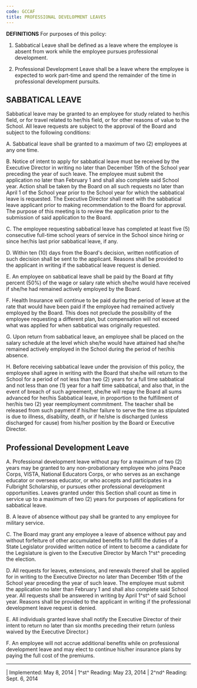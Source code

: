 ```yaml
---
code: GCCAF
title: PROFESSIONAL DEVELOPMENT LEAVES
---
```


**DEFINITIONS** For purposes of this policy:

1.  Sabbatical Leave shall be defined as a leave where the employee is
    absent from work while the employee pursues professional
    development.

2.  Professional Development Leave shall be a leave where the employee
    is expected to work part-time and spend the remainder of the time in
    professional development pursuits.

## SABBATICAL LEAVE

Sabbatical leave may be granted to an employee for study related to
her/his field, or for travel related to her/his field, or for other
reasons of value to the School. All leave requests are subject to the
approval of the Board and subject to the following conditions:

A.  Sabbatical leave shall be granted to a maximum of two (2) employees
    at any one time.

B.  Notice of intent to apply for sabbatical leave must be received by
    the Executive Director in writing no later than December 15th of the
    School year preceding the year of such leave. The employee must
    submit the application no later than February 1 and shall also
    complete said School year. Action shall be taken by the Board on all
    such requests no later than April 1 of the School year prior to the
    School year for which the sabbatical leave is requested. The
    Executive Director shall meet with the sabbatical leave applicant
    prior to making recommendation to the Board for approval. The
    purpose of this meeting is to review the application prior to the
    submission of said application to the Board.

C.  The employee requesting sabbatical leave has completed at least
    five (5) consecutive full-time school years of service in the School
    since hiring or since her/his last prior sabbatical leave, if any.

D.  Within ten (10) days from the Board's decision, written notification
    of such decision shall be sent to the applicant. Reasons shall be
    provided to the applicant in writing if the sabbatical leave request
    is denied.

E.  An employee on sabbatical leave shall be paid by the Board at fifty
    percent (50%) of the wage or salary rate which she/he would have
    received if she/he had remained actively employed by the Board.

F.  Health Insurance will continue to be paid during the period of leave
    at the rate that would have been paid if the employee had remained
    actively employed by the Board. This does not preclude the
    possibility of the employee requesting a different plan, but
    compensation will not exceed what was applied for when sabbatical
    was originally requested.

G.  Upon return from sabbatical leave, an employee shall be placed on
    the salary schedule at the level which she/he would have attained
    had she/he remained actively employed in the School during the
    period of her/his absence.

H.  Before receiving sabbatical leave under the provision of this
    policy, the employee shall agree in writing with the Board that
    she/he will return to the School for a period of not less than
    two (2) years for a full time sabbatical and not less than one (1)
    year for a half time sabbatical, and also that, in the event of
    breach of such agreement, she/he will repay the Board all sums
    advanced for her/his Sabbatical leave, in proportion to the
    fulfillment of her/his two (2) year reemployment commitment. The
    teacher shall be released from such payment if his/her failure to
    serve the time as stipulated is due to illness, disability, death,
    or if he/she is discharged (unless discharged for cause) from
    his/her position by the Board or Executive Director.

## Professional Development Leave

A.  Professional development leave without pay for a maximum of two (2)
    years may be granted to any non-probationary employee who joins
    Peace Corps, VISTA, National Educators Corps, or who serves as an
    exchange educator or overseas educator, or who accepts and
    participates in a Fulbright Scholarship, or pursues other
    professional development opportunities. Leaves granted under this
    Section shall count as time in service up to a maximum of two (2)
    years for purposes of applications for sabbatical leave.

B.  A leave of absence without pay shall be granted to any employee for
    military service.

C.  The Board may grant any employee a leave of absence without pay and
    without forfeiture of other accumulated benefits to fulfill the
    duties of a State Legislator provided written notice of intent to
    become a candidate for the Legislature is given to the Executive
    Director by March 1^st^ preceding the election.

D.  All requests for leaves, extensions, and renewals thereof shall be
    applied for in writing to the Executive Director no later than
    December 15th of the School year preceding the year of such leave.
    The employee must submit the application no later than February 1
    and shall also complete said School year. All requests shall be
    answered in writing by April 1^st^ of said School year. Reasons
    shall be provided to the applicant in writing if the professional
    development leave request is denied.

E.  All individuals granted leave shall notify the Executive Director of
    their intent to return no later than six months preceding their
    return (unless waived by the Executive Director.)

F.  An employee will not accrue additional benefits while on
    professional development leave and may elect to continue his/her
    insurance plans by paying the full cost of the premiums.

------------------------------------------------------------------------

| Implemented: May 8, 2014
| 1^st^ Reading: May 23, 2014
| 2^nd^ Reading: Sept. 6, 2014
